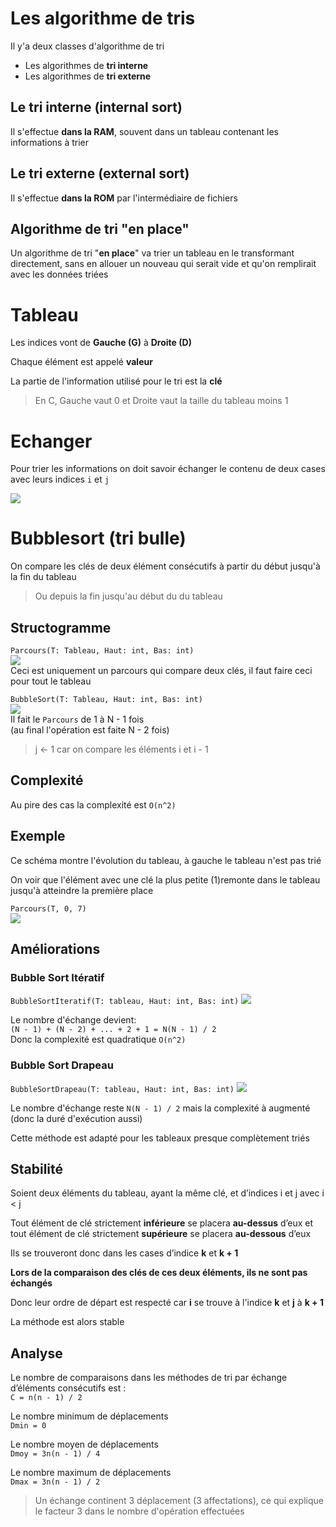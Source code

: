 # Les algorithme de tris
Il y'a deux classes d'algorithme de tri
- Les algorithmes de **tri interne**
- Les algorithmes de **tri externe**

## Le tri interne (internal sort)
Il s'effectue **dans la RAM**, souvent dans un tableau contenant les informations à trier

## Le tri externe (external sort)
Il s'effectue **dans la ROM** par l'intermédiaire de fichiers

## Algorithme de tri "en place"
Un algorithme de tri "**en place**" va trier un tableau en le transformant directement, sans en allouer un nouveau qui serait vide et qu'on remplirait avec les données triées

# Tableau
Les indices vont de **Gauche (G)** à **Droite (D)**

Chaque élément est appelé **valeur**

La partie de l'information utilisé pour le tri est la **clé**

> En C, Gauche vaut 0 et Droite vaut la taille du tableau moins 1

# Echanger
Pour trier les informations on doit savoir échanger le contenu de deux cases avec leurs indices `i` et `j`

![](images/swap.png)

# Bubblesort (tri bulle)

On compare les clés de deux élément consécutifs à partir du début jusqu'à la fin du tableau

> Ou depuis la fin jusqu'au début du du tableau

## Structogramme

`Parcours(T: Tableau, Haut: int, Bas: int)`  
![](images/bubble_sort2.png)  
Ceci est uniquement un parcours qui compare deux clés, il faut faire ceci pour tout le tableau

`BubbleSort(T: Tableau, Haut: int, Bas: int)`  
![](images/bubble_sort3.png)  
Il fait le `Parcours` de 1 à N - 1 fois  
(au final l'opération est faite N - 2 fois)

> j &larr; 1 car on compare les éléments i et i - 1

## Complexité
Au pire des cas la complexité est `O(n^2)`

## Exemple
Ce schéma montre l'évolution du tableau, à gauche le tableau n'est pas trié

On voir que l'élément avec une clé la plus petite (1)remonte dans le tableau jusqu'à atteindre la première place

`Parcours(T, 0, 7)`  
![](images/bubble_sort1.png)

## Améliorations

### Bubble Sort Itératif

`BubbleSortIteratif(T: tableau, Haut: int, Bas: int)`
![](images/bubble_sort4.png)

Le nombre d'échange devient:  
`(N - 1) + (N - 2) + ... + 2 + 1 = N(N - 1) / 2`  
Donc la complexité est quadratique `O(n^2)`

### Bubble Sort Drapeau

`BubbleSortDrapeau(T: tableau, Haut: int, Bas: int)`
![](images/bubble_sort5.png)

Le nombre d'échange reste `N(N - 1) / 2` mais la complexité à augmenté (donc la duré d'exécution aussi)

Cette méthode est adapté pour les tableaux presque complètement triés

## Stabilité
Soient deux éléments du tableau, ayant la même clé, et d’indices i et j avec i < j

Tout élément de clé strictement **inférieure** se placera **au-dessus** d’eux et tout élément de clé strictement **supérieure** se placera **au-dessous** d’eux

Ils se trouveront donc dans les cases d’indice **k** et **k + 1**

**Lors de la comparaison des clés de ces deux éléments, ils ne sont pas échangés**

Donc leur ordre de départ est respecté car **i** se trouve à l'indice **k** et **j** à **k + 1**

La méthode est alors stable

## Analyse
Le nombre de comparaisons dans les méthodes de tri par échange d’éléments consécutifs est :  
`C = n(n - 1) / 2`

Le nombre minimum de déplacements  
`Dmin = 0`

Le nombre moyen de déplacements  
`Dmoy = 3n(n - 1) / 4`

Le nombre maximum de déplacements  
`Dmax = 3n(n - 1) / 2` 

> Un échange continent 3 déplacement (3 affectations), ce qui explique le facteur 3 dans le nombre d'opération effectuées

